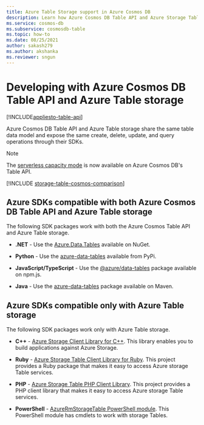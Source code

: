 ```yaml
---
title: Azure Table Storage support in Azure Cosmos DB
description: Learn how Azure Cosmos DB Table API and Azure Storage Tables work together by sharing the same table data model an operations
ms.service: cosmos-db
ms.subservice: cosmosdb-table
ms.topic: how-to
ms.date: 08/25/2021
author: sakash279
ms.author: akshanka
ms.reviewer: sngun
---
```


# Developing with Azure Cosmos DB Table API and Azure Table storage
[!INCLUDE[appliesto-table-api](../includes/appliesto-table-api.md)]

Azure Cosmos DB Table API and Azure Table storage share the same table data model and expose the same create, delete, update, and query operations through their SDKs.

> [!NOTE]
> The [serverless capacity mode](../serverless.md) is now available on Azure Cosmos DB's Table API.

[!INCLUDE [storage-table-cosmos-comparison](../../../includes/storage-table-cosmos-comparison.md)]

## Azure SDKs compatible with both Azure Cosmos DB Table API and Azure Table storage

The following SDK packages work with both the Azure Cosmos Table API and Azure Table storage.

* **.NET** - Use the [Azure.Data.Tables](https://www.nuget.org/packages/Azure.Data.Tables/) available on NuGet.

* **Python** - Use the [azure-data-tables](https://pypi.org/project/azure-data-tables/) available from PyPi.

* **JavaScript/TypeScript** - Use the [@azure/data-tables](https://www.npmjs.com/package/@azure/data-tables) package available on npm.js.  

* **Java** - Use the [azure-data-tables](https://mvnrepository.com/artifact/com.azure/azure-data-tables/12.0.0) package available on Maven.

## Azure SDKs compatible only with Azure Table storage

The following SDK packages work only with Azure Table storage.

* **C++**  - [Azure Storage Client Library for C++](https://github.com/Azure/azure-storage-cpp/). This library enables you to build applications against Azure Storage.

* **Ruby** - [Azure Storage Table Client Library for Ruby](https://github.com/azure/azure-storage-ruby/tree/master/table). This project provides a Ruby package that makes it easy to access Azure storage Table services.

* **PHP** - [Azure Storage Table PHP Client Library](https://github.com/Azure/azure-storage-php/tree/master/azure-storage-table). This project provides a PHP client library that makes it easy to access Azure storage Table services.

* **PowerShell** - [AzureRmStorageTable PowerShell module](https://www.powershellgallery.com/packages/AzureRmStorageTable). This PowerShell module has cmdlets to work with storage Tables.
